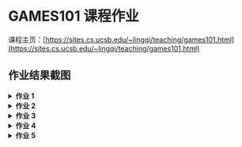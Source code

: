 # GAMES101 课程作业

课程主页：[https://sites.cs.ucsb.edu/~lingqi/teaching/games101.html](https://sites.cs.ucsb.edu/~lingqi/teaching/games101.html)

## 作业结果截图

<details>
    <summary><strong>作业 1</strong></summary>
    <table><tr>
        <td>
    		<img src="Image/hw1/hw1_0.png" border=0>
        </td>
    </tr></table>
</details>

<details>
    <summary><strong>作业 2</strong></summary>
    <table><tr>
		<td>
            <img src="Image/hw2/rasterizer.png" border=0>
            <p style="display: block; text-align: center; color: #969696;padding: 10px;">光栅化</p>
        </td>
		<td>
            <img src="Image/hw2/rasterizer_ssaa.png" border=0>
            <p style="display: block; text-align: center; color: #969696;padding: 10px;">超采样抗锯齿</p>
        </td>
	</tr></table>
</details>

<details>
    <summary><strong>作业 3</strong></summary>
    <table><tr>
        <td>
    		<img src="Image/hw3/normal.png" border=0>
            <p style="display: block; text-align: center; color: #969696;padding: 10px;">normal</p>
        </td>
        <td>
    		<img src="Image/hw3/phong.png" border=0>
            <p style="display: block; text-align: center; color: #969696;padding: 10px;">phong</p>
        </td>
        <td>
    		<img src="Image/hw3/texture.png" border=0>
            <p style="display: block; text-align: center; color: #969696;padding: 10px;">texture</p>
        </td>
        <td>
    		<img src="Image/hw3/bump.png" border=0>
            <p style="display: block; text-align: center; color: #969696;padding: 10px;">bump</p>
        </td>
        <td>
    		<img src="Image/hw3/displacement.png" border=0>
            <p style="display: block; text-align: center; color: #969696;padding: 10px;">displacement</p>
        </td>
    </tr></table>
</details>

<details>
    <summary><strong>作业 4</strong></summary>
    <table><tr>
        <td>
    		<img src="Image/hw4/bezier_green.png" border=0>
        </td>
        <td>
    		<img src="Image/hw4/bezier_yellow.png" border=0>
        </td>
    </tr></table>
</details>
<details>
    <summary><strong>作业 5</strong></summary>
    <table><tr>
        <td>
    		<img src="Image/hw5/binary.png" border=0>
        </td>
    </tr></table>
</details>
